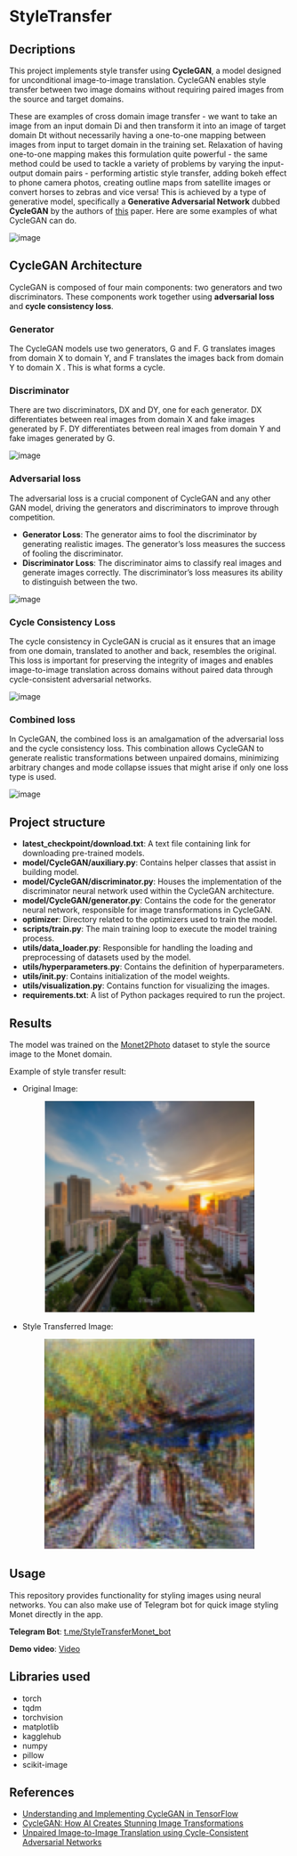 
# StyleTransfer
## Decriptions
This project implements style transfer using **CycleGAN**, a model designed for unconditional image-to-image translation. CycleGAN enables style transfer between two image domains without requiring paired images from the source and target domains.

These are examples of cross domain image transfer - we want to take an image from an input domain  Di and then transform it into an image of target domain  Dt without necessarily having a one-to-one mapping between images from input to target domain in the training set. Relaxation of having one-to-one mapping makes this formulation quite powerful - the same method could be used to tackle a variety of problems by varying the input-output domain pairs - performing artistic style transfer, adding bokeh effect to phone camera photos, creating outline maps from satellite images or convert horses to zebras and vice versa! This is achieved by a type of generative model, specifically a **Generative Adversarial Network** dubbed **CycleGAN** by the authors of [this](https://arxiv.org/abs/1703.10593) paper. Here are some examples of what CycleGAN can do.

![image](https://hardikbansal.github.io/CycleGANBlog/images/gan_example.jpg)
## CycleGAN Architecture
CycleGAN is composed of four main components: two generators and two discriminators. These components work together using **adversarial loss** and **cycle consistency loss**.
### Generator
The CycleGAN models use two generators, G and F. G translates images from domain X to domain Y, and F translates the images back from domain Y to domain X . This is what forms a cycle.
### Discriminator
There are two discriminators, DX​ and DY, one for each generator. DX​ differentiates between real images from domain X and fake images generated by F. DY​ differentiates between real images from domain Y and fake images generated by G.

![image](https://habrastorage.org/webt/59/e4/27/59e42744848e6728090234.png)

### Adversarial loss
The adversarial loss is a crucial component of CycleGAN and any other GAN model, driving the generators and discriminators to improve through competition.

* **Generator Loss**: The generator aims to fool the discriminator by generating realistic images. The generator’s loss measures the success of fooling the discriminator.
* **Discriminator Loss**: The discriminator aims to classify real images and generate images correctly. The discriminator’s loss measures its ability to distinguish between the two.

![image](https://viso.ai/wp-content/uploads/2024/07/adverserial-loss-eq.jpg)

### Cycle Consistency Loss

The cycle consistency in CycleGAN is crucial as it ensures that an image from one domain, translated to another and back, resembles the original. This loss is important for preserving the integrity of images and enables image-to-image translation across domains without paired data through cycle-consistent adversarial networks.

![image](https://viso.ai/wp-content/uploads/2024/07/cycle-loss-eq.jpg)

### Combined loss
In CycleGAN, the combined loss is an amalgamation of the adversarial loss and the cycle consistency loss. This combination allows CycleGAN to generate realistic transformations between unpaired domains, minimizing arbitrary changes and mode collapse issues that might arise if only one loss type is used.

![image](https://viso.ai/wp-content/uploads/2024/07/full-loss-eq.jpg)

## Project structure

- **latest_checkpoint/download.txt**: A text file containing link for downloading  pre-trained models.
- **model/CycleGAN/auxiliary.py**: Сontains helper classes that assist in building model.
- **model/CycleGAN/discriminator.py**: Houses the implementation of the discriminator neural network used within the CycleGAN architecture.
- **model/CycleGAN/generator.py**: Contains the code for the generator neural network, responsible for image transformations in CycleGAN.
- **optimizer**: Directory related to the optimizers used to train the model.
- **scripts/train.py**: The main training loop to execute the model training process.
- **utils/data_loader.py**: Responsible for handling the loading and preprocessing of datasets used by the model.
- **utils/hyperparameters.py**: Contains the definition of hyperparameters.
- **utils/init.py**: Contains initialization of the model weights.
- **utils/visualization.py**: Contains function for visualizing the images.
- **requirements.txt**: A list of Python packages required to run the project.

## Results 
The model was trained on the [Monet2Photo](https://www.kaggle.com/datasets/balraj98/monet2photo/data) dataset to style the source image to the Monet domain.

Example of style transfer result:

- Original Image:

<p align="center">
  <img src="./result/input.png" alt="Original Image">
</p>

- Style Transferred Image:

<p align="center">
  <img src="./result/output.png" alt="Style Transferred Image">
</p>

## Usage
This repository provides functionality for styling images using neural networks. You can also make use of Telegram bot for quick image styling Monet directly in the app.

**Telegram Bot**: [t.me/StyleTransferMonet_bot](https://t.me/StyleTransferMonet_bot)

**Demo video**: [Video](https://www.youtube.com/watch?v=b2rxr86PyxE)

## Libraries used

- torch
- tqdm
- torchvision
- matplotlib
- kagglehub
- numpy
- pillow
- scikit-image

## References

- [Understanding and Implementing CycleGAN in TensorFlow](https://hardikbansal.github.io/CycleGANBlog/)
- [CycleGAN: How AI Creates Stunning Image Transformations](https://viso.ai/deep-learning/cyclegan/)
- [Unpaired Image-to-Image Translation using Cycle-Consistent Adversarial Networks](https://arxiv.org/abs/1703.10593)
